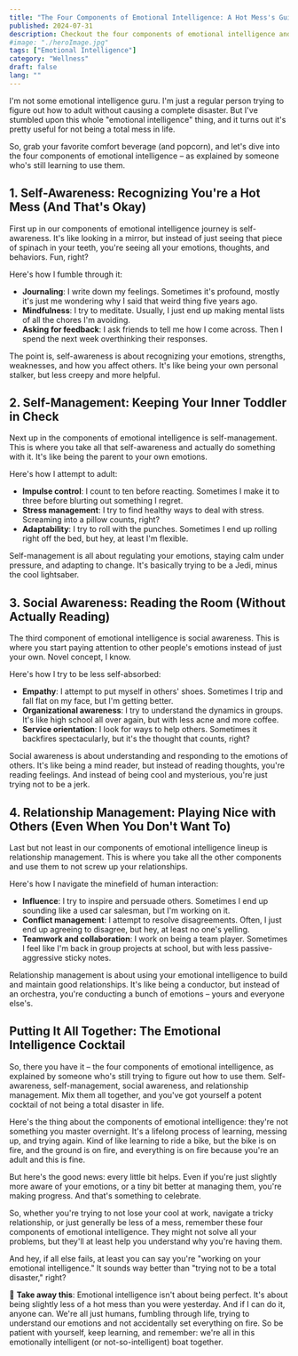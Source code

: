 ```yaml
---
title: "The Four Components of Emotional Intelligence: A Hot Mess's Guide to Feeling Smarter"
published: 2024-07-31
description: Checkout the four components of emotional intelligence and learn how to apply them in your daily life - explained by a fellow work-in-progress.
#image: "./heroImage.jpg"
tags: ["Emotional Intelligence"]
category: "Wellness"
draft: false
lang: ""
---
```



I'm not some emotional intelligence guru. I'm just a regular person trying to figure out how to adult without causing a complete disaster. But I've stumbled upon this whole "emotional intelligence" thing, and it turns out it's pretty useful for not being a total mess in life.

So, grab your favorite comfort beverage (and popcorn), and let's dive into the four components of emotional intelligence – as explained by someone who's still learning to use them.


## 1. Self-Awareness: Recognizing You're a Hot Mess (And That's Okay)

First up in our components of emotional intelligence journey is self-awareness. It's like looking in a mirror, but instead of just seeing that piece of spinach in your teeth, you're seeing all your emotions, thoughts, and behaviors. Fun, right?

Here's how I fumble through it:

- **Journaling**: I write down my feelings. Sometimes it's profound, mostly it's just me wondering why I said that weird thing five years ago.
- **Mindfulness**: I try to meditate. Usually, I just end up making mental lists of all the chores I'm avoiding.
- **Asking for feedback**: I ask friends to tell me how I come across. Then I spend the next week overthinking their responses.

The point is, self-awareness is about recognizing your emotions, strengths, weaknesses, and how you affect others. It's like being your own personal stalker, but less creepy and more helpful.

## 2. Self-Management: Keeping Your Inner Toddler in Check

Next up in the components of emotional intelligence is self-management. This is where you take all that self-awareness and actually do something with it. It's like being the parent to your own emotions.

Here's how I attempt to adult:

- **Impulse control**: I count to ten before reacting. Sometimes I make it to three before blurting out something I regret.
- **Stress management**: I try to find healthy ways to deal with stress. Screaming into a pillow counts, right?
- **Adaptability**: I try to roll with the punches. Sometimes I end up rolling right off the bed, but hey, at least I'm flexible.

Self-management is all about regulating your emotions, staying calm under pressure, and adapting to change. It's basically trying to be a Jedi, minus the cool lightsaber.

## 3. Social Awareness: Reading the Room (Without Actually Reading)

The third component of emotional intelligence is social awareness. This is where you start paying attention to other people's emotions instead of just your own. Novel concept, I know.

Here's how I try to be less self-absorbed:

- **Empathy**: I attempt to put myself in others' shoes. Sometimes I trip and fall flat on my face, but I'm getting better.
- **Organizational awareness**: I try to understand the dynamics in groups. It's like high school all over again, but with less acne and more coffee.
- **Service orientation**: I look for ways to help others. Sometimes it backfires spectacularly, but it's the thought that counts, right?

Social awareness is about understanding and responding to the emotions of others. It's like being a mind reader, but instead of reading thoughts, you're reading feelings. And instead of being cool and mysterious, you're just trying not to be a jerk.

## 4. Relationship Management: Playing Nice with Others (Even When You Don't Want To)

Last but not least in our components of emotional intelligence lineup is relationship management. This is where you take all the other components and use them to not screw up your relationships.

Here's how I navigate the minefield of human interaction:

- **Influence**: I try to inspire and persuade others. Sometimes I end up sounding like a used car salesman, but I'm working on it.
- **Conflict management**: I attempt to resolve disagreements. Often, I just end up agreeing to disagree, but hey, at least no one's yelling.
- **Teamwork and collaboration**: I work on being a team player. Sometimes I feel like I'm back in group projects at school, but with less passive-aggressive sticky notes.

Relationship management is about using your emotional intelligence to build and maintain good relationships. It's like being a conductor, but instead of an orchestra, you're conducting a bunch of emotions – yours and everyone else's.

## Putting It All Together: The Emotional Intelligence Cocktail

So, there you have it – the four components of emotional intelligence, as explained by someone who's still trying to figure out how to use them. Self-awareness, self-management, social awareness, and relationship management. Mix them all together, and you've got yourself a potent cocktail of not being a total disaster in life.

Here's the thing about the components of emotional intelligence: they're not something you master overnight. It's a lifelong process of learning, messing up, and trying again. Kind of like learning to ride a bike, but the bike is on fire, and the ground is on fire, and everything is on fire because you're an adult and this is fine.

But here's the good news: every little bit helps. Even if you're just slightly more aware of your emotions, or a tiny bit better at managing them, you're making progress. And that's something to celebrate.

So, whether you're trying to not lose your cool at work, navigate a tricky relationship, or just generally be less of a mess, remember these four components of emotional intelligence. They might not solve all your problems, but they'll at least help you understand why you're having them.

And hey, if all else fails, at least you can say you're "working on your emotional intelligence." It sounds way better than "trying not to be a total disaster," right?

🔆 **Take away this**: Emotional intelligence isn't about being perfect. It's about being slightly less of a hot mess than you were yesterday. And if I can do it, anyone can. We're all just humans, fumbling through life, trying to understand our emotions and not accidentally set everything on fire. So be patient with yourself, keep learning, and remember: we're all in this emotionally intelligent (or not-so-intelligent) boat together.
